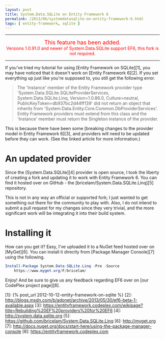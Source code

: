 ```yaml
---
layout: post
title: System.Data.SQLite on Entity Framework 6
permalink: /2013/06/systemdatasqlite-on-entity-framework-6.html
tags: [ entity-framework, sqlite ]
---
```


<div style="color: red; text-align: center;">
  <hr />
  <span style="font-size: large;">This feature has been added.</span><br />
  Versions 1.0.91.0 and newer of System.Data.SQLite support EF6, this fork is not required.
  <hr />
</div>

If you've tried my tutorial for using [Entity Framework on SQLite][1], you may have noticed that it doesn't work on
[Entity Framework 6][2]. If you set everything up just like you're supposed to, you still get the following error.

> The 'Instance' member of the Entity Framework provider type 'System.Data.SQLite.SQLiteProviderServices,
> System.Data.SQLite.Linq, Version=1.0.86.0, Culture=neutral, PublicKeyToken=db937bc2d44ff139' did not return an object
> that inherits from 'System.Data.Entity.Core.Common.DbProviderServices'. Entity Framework providers must extend from
> this class and the 'Instance' member must return the Singleton instance of the provider.

This is because there have been some [breaking changes to the provider model in Entity Framework 6][3], and providers
will need to be updated before they can work. (See the linked article for more information.)

An updated provider
===================
Since the [System.Data.SQLite][4] provider is open source, I took the liberty of creating a fork and updating it to work
with Entity Framework 6. You can find it hosted over on GitHub - the [bricelam/System.Data.SQLite.Linq][5] repository.

This is not in any way an official or supported fork; I just wanted to get something out there for the community to play
with. Also, I do not intend to submit a pull request for my changes since they very trivial, and the more significant
work will be integrating it into their build system.

Installing it
=============
How can you get it? Easy, I've uploaded it to a NuGet feed hosted over on [MyGet][6]. You can install it directly from
[Package Manager Console][7] using the following.

```powershell
Install-Package System.Data.SQLite.Linq -Pre -Source
    https://www.myget.org/F/bricelam/
```

Enjoy! And be sure to give us any feedback regarding EF6 over on [our CodePlex project page][8].


  [1]: {% post_url 2012-10-12-entity-framework-on-sqlite %}
  [2]: http://blogs.msdn.com/b/adonet/archive/2013/05/30/ef6-beta-1-available.aspx
  [3]: https://entityframework.codeplex.com/wikipage?title=Rebuilding%20EF%20providers%20for%20EF6
  [4]: http://system.data.sqlite.org
  [5]: https://github.com/bricelam/System.Data.SQLite.Linq
  [6]: http://myget.org
  [7]: http://docs.nuget.org/docs/start-here/using-the-package-manager-console
  [8]: https://entityframework.codeplex.com
